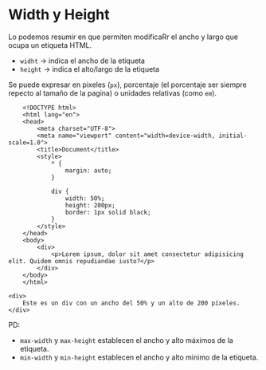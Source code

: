# Width y Height
Lo podemos resumir en que permiten modificaRr el ancho y largo que ocupa un etiqueta HTML.

* `widht` -> indica el ancho de la etiqueta
* `height` -> indica el alto/largo de la etiqueta

Se puede expresar en pixeles (`px`), porcentaje (el porcentaje ser siempre repecto al tamaño de la pagina) o unidades relativas (como `em`).

```
    <!DOCTYPE html>
    <html lang="en">
    <head>
        <meta charset="UTF-8">
        <meta name="viewport" content="width=device-width, initial-scale=1.0">
        <title>Document</title>
        <style>
            * {
                margin: auto;
            }

            div {
                width: 50%;
                height: 200px;
                border: 1px solid black;
            }
        </style>
    </head>
    <body>
        <div>
            <p>Lorem ipsum, dolor sit amet consectetur adipisicing elit. Quidem omnis repudiandae iusto?</p>
        </div>
    </body>
    </html>

<div>
    Este es un div con un ancho del 50% y un alto de 200 píxeles.
</div>
```
PD:
* `max-width` y `max-height` establecen el ancho y alto máximos de la etiqueta.
* `min-width` y `min-height` establecen el ancho y alto minimo de la etiqueta.